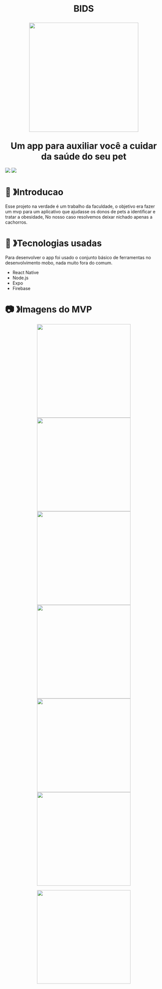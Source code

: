 <h1 align="center">
  BIDS
  <p><img src="assets/logoBids.png" width="350" heigth="auto"></p>
  Um app para auxiliar você a cuidar da saúde do seu pet
</h1>

<p>
  <img src="https://img.shields.io/badge/NodeJs-v16.15-yellowgreen">
  <img src="https://img.shields.io/badge/ReactNative-v0.64.3-blue">
</p>

# 🧾 》Introducao
Esse projeto na verdade é um trabalho da faculdade, o objetivo era fazer um mvp para um aplicativo que ajudasse os donos de pets a identificar e tratar a obesidade,
No nosso caso resolvemos deixar nichado apenas a cachorros.

# 🧰 》Tecnologias usadas
Para desenvolver o app foi usado o conjunto básico de ferramentas no desenvolvimento mobo, nada muito fora do comum.
- React Native 
- Node.js 
- Expo 
- Firebase

# 📷 》Imagens do MVP

<p align="center">
  <img src="assets/mvpWelcome.jpeg" width="300" heigth="auto">
  <img src="assets/mvpCadastro.jpeg" width="300" heigth="auto">
  <img src="assets/mvpLogin.jpeg" width="300" heigth="auto">
  <img src="assets/mvpHome.jpeg" width="300" heigth="auto">
  <img src="assets/mvpCamera.jpeg" width="300" heigth="auto">
  <img src="assets/mvpProfile.jpeg" width="300" heigth="auto">
</p>
<p align="center">
<img src="assets/mvpAdicionar.jpeg" width="300" heigth="auto">
</p>
